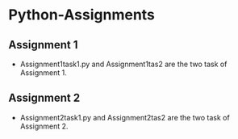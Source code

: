 # Python-Assignments

## Assignment 1
- Assignment1task1.py and Assignment1tas2 are the two task of Assignment 1.

## Assignment 2
- Assignment2task1.py and Assignment2tas2 are the two task of Assignment 2. 


